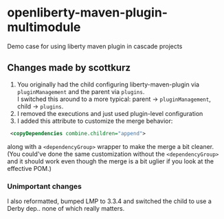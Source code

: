 # openliberty-maven-plugin-multimodule
Demo case for using liberty maven plugin in cascade projects

## Changes made by scottkurz
1. You originally had the child configuring liberty-maven-plugin via `pluginManagement` and the parent via `plugins`.  
I switched this around to a more typical: parent -> `pluginManagement`, child -> `plugins`.
2. I removed the executions and just used plugin-level configuration
3. I added this attribute to customize the merge behavior:
```xml
 <copyDependencies combine.children="append">
```
along with a `<dependencyGroup>` wrapper to make the merge a bit cleaner.  (You could've done the same customization without the `<dependencyGroup>` and it should work even though the merge is a bit uglier if you look at the effective POM.)

### Unimportant changes
I also reformatted, bumped LMP to 3.3.4 and switched the child to use a Derby dep.. none of which really matters.
